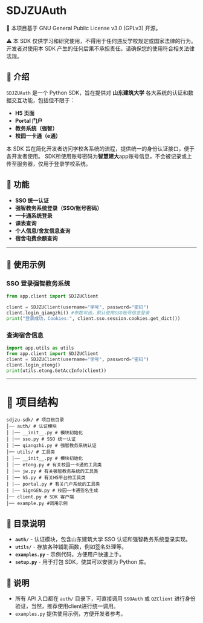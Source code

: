 # SDJZUAuth

📜
本项目基于 GNU General Public License v3.0 (GPLv3) 开源。

⚠️
本 SDK 仅供学习和研究使用，不得用于任何违反学校规定或国家法律的行为。开发者对使用本 SDK 产生的任何后果不承担责任。请确保您的使用符合相关法律法规。
## 📌 介绍
`SDJZUAuth` 是一个 Python SDK，旨在提供对 **山东建筑大学** 各大系统的认证和数据交互功能，包括但不限于：
- **H5 页面**
- **Portal 门户**
- **教务系统（强智）**
- **校园一卡通（e通）**

本 SDK 旨在简化开发者访问学校各系统的流程，提供统一的身份认证接口，便于各开发者使用。
SDK所使用账号密码为**智慧建大**app账号信息，不会被记录或上传至服务器，仅用于登录学校系统。

## 🚀 功能
- **SSO 统一认证**
- **强智教务系统登录（SSO/账号密码）**
- **一卡通系统登录**
- **课表查询**
- **个人信息/舍友信息查询**
- **宿舍电费余额查询**

---
## 🔧 使用示例
### SSO 登录强智教务系统
```python
from app.client import SDJZUClient

client = SDJZUClient(username="学号", password="密码")
client.login_qiangzhi() #参数可选，默认使用SSO账号信息登录
print("登录成功，Cookies:", client.sso.session.cookies.get_dict())
```
### 查询宿舍信息
```python
import app.utils as utils
from app.client import SDJZUClient
client = SDJZUClient(username="学号", password="密码")
client.login_etong()
print(utils.etong.GetAccInfo(client))
```
---

# 📂 项目结构
```
sdjzu-sdk/ # 项目根目录 
│── auth/ # 认证模块 
│ │── __init__.py # 模块初始化 
│ │── sso.py # SSO 统一认证 
│ │── qiangzhi.py # 强智教务系统认证 
│── utils/ # 工具类 
│ │── __init__.py # 模块初始化 
│ │── etong.py # 有关校园一卡通的工具类
│ │── jw.py # 有关强智教务系统的工具类
│ │── h5.py # 有关H5平台的工具类
| |—— portal.py # 有关门户系统的工具类
| |—— SignGEN.py # 校园一卡通签名生成
│── client.py # SDK 客户端
│── example.py #调用示例
```


## 📜 目录说明
- **`auth/`** - 认证模块，包含山东建筑大学 SSO 认证和强智教务系统登录实现。
- **`utils/`** - 存放各种辅助函数，例如签名处理等。
- **`examples.py`** - 示例代码，方便用户快速上手。
- **`setup.py`** - 用于打包 SDK，使其可以安装为 Python 库。

## 📌 说明
- 所有 API 入口都在 `auth/` 目录下，可直接调用 `SSOAuth` 或 `QZClient` 进行身份验证，当然，推荐使用client进行统一调用。
- `examples.py` 提供使用示例，方便开发者参考。
